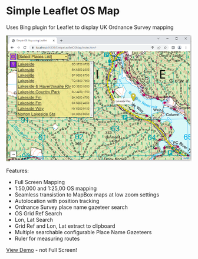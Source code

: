 # Simple Leaflet OS Map

Uses Bing plugin for Leaflet to display UK Ordnance Survey mapping 

![Screenshot](https://github.com/BertyBasset/SimpleOsMap/blob/main/ScreenShot.png)

Features:
* Full Screen Mapping
* 1:50,000 and 1:25,00 OS mapping
* Seamless transistion to MapBox maps at low zoom settings
* Autolocation with position tracking
* Ordnance Survey place name gazeteer search
* OS Grid Ref Search
* Lon, Lat Search
* Grid Ref and Lon, Lat extract to clipboard
* Multiple searchable configurable Place Name Gazeteers
* Ruler for measuring routes

[View Demo](https://bertybasset.github.io/SimpleOsMap/demo/index.htm) - not Full Screen!




